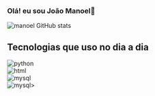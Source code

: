 ### Olá! eu sou João Manoel👋

![ manoel GitHub stats](https://github-readme-stats.vercel.app/api?username=joaomanoel&show_icons=true&theme=radical)


## Tecnologias que uso no dia a dia

<div style="display: inite_block"<br/>
<img aling="center" alt="python" src="https://img.shields.io/badge/Python-14354C?style=for-the-badge&logo=python&logoColor=white"></div>
<div style="display: inite_block"<br/>
<img aling="center" alt="html" src="https://img.shields.io/badge/HTML5-E34F26?style=for-the-badge&logo=html5&logoColor=white"></div>
<div style="display: inite_block"<br/>
<img aling="center" alt="mysql" src="https://img.shields.io/badge/MySQL-00000F?style=for-the-badge&logo=mysql&logoColor=white"></div>
<img aling="center" alt="mysql" src="https://img.shields.io/badge/JavaScript-F7DF1E?style=for-the-badge&logo=javascript&logoColor=black"></div>></br>
